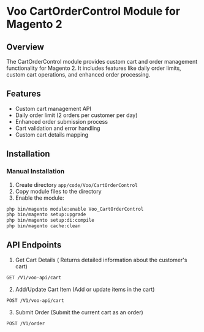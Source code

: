 # Voo CartOrderControl Module for Magento 2

## Overview
The CartOrderControl module provides custom cart and order management functionality for Magento 2. It includes features like daily order limits, custom cart operations, and enhanced order processing.

## Features
- Custom cart management API
- Daily order limit (2 orders per customer per day)
- Enhanced order submission process
- Cart validation and error handling
- Custom cart details mapping

## Installation

### Manual Installation
1. Create directory `app/code/Voo/CartOrderControl`
2. Copy module files to the directory
3. Enable the module:
```bash
php bin/magento module:enable Voo_CartOrderControl
php bin/magento setup:upgrade
php bin/magento setup:di:compile
php bin/magento cache:clean
```

## API Endpoints
1. Get Cart Details ( Returns detailed information about the customer's cart)
```bash
GET /V1/voo-api/cart
```
2. Add/Update Cart Item (Add or update items in the cart)
```bash
POST /V1/voo-api/cart
```

3. Submit Order (Submit the current cart as an order)
```bash
POST /V1/order
```


